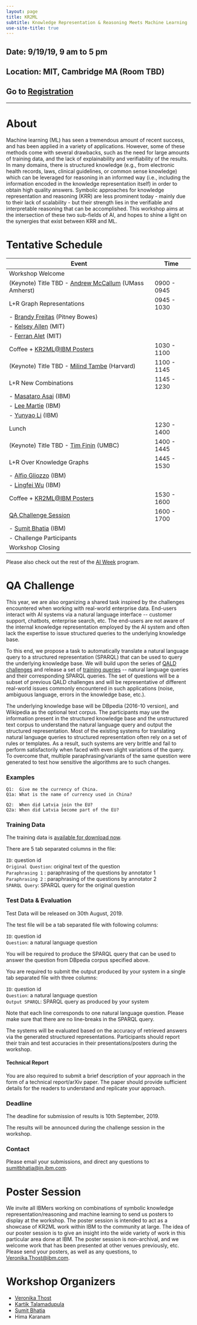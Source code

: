 ```yaml
---
layout: page
title: KR2ML
subtitle: Knowledge Representation & Reasoning Meets Machine Learning
use-site-title: true
---
```

## Date: 9/19/19, 9 am to 5 pm
## Location: MIT, Cambridge MA (Room TBD)
## Go to [Registration](https://kr2ml.eventbrite.com)

<hr>

# About

Machine learning (ML) has seen a tremendous amount of recent success, and has been applied in a variety of applications. However, some of these methods come with several drawbacks, such as the need for large amounts of training data, and the lack of explainability and verifiability of the results. In many domains, there is structured knowledge (e.g., from electronic health records, laws, clinical guidelines, or common sense knowledge) which can be leveraged for reasoning in an informed way (i.e., including the information encoded in the knowledge representation itself) in order to obtain high quality answers. Symbolic approaches for knowledge representation and reasoning (KRR) are less prominent today - mainly due to their lack of scalability - but their strength lies in the verifiable and interpretable reasoning that can be accomplished. This workshop aims at the intersection of these two sub-fields of AI, and hopes to shine a light on the synergies that exist between KRR and ML.

# Tentative Schedule


| Event                                          | Time |
|------------------------------------------------|----------|
| Workshop Welcome  |   |
| (Keynote) Title TBD - [Andrew McCallum](https://people.cs.umass.edu/~mccallum/) (UMass Amherst)    | 0900 - 0945  |
| L+R Graph Representations                                | 0945 - 1030  |
| - [Brandy Freitas](https://www.linkedin.com/in/brandyalexandrafreitas) (Pitney Bowes)                |          |
| - [Kelsey Allen](https://cbmm.mit.edu/about/people/allen) (MIT)                           |          |
| - [Ferran Alet](http://web.mit.edu/alet/www/) (MIT)                             |          |
| Coffee + [KR2ML@IBM Posters](#poster-session)                     | 1030 - 1100  |
| (Keynote) Title TBD - [Milind Tambe](https://www.seas.harvard.edu/directory/mtambe) (Harvard)             | 1100 - 1145  |
| L+R New Combinations                       | 1145 - 1230 |
| - [Masataro Asai](https://researcher.watson.ibm.com/researcher/view.php?person=ibm-Masataro.Asai) (IBM)                       |           |
| - [Lee Martie](https://researcher.watson.ibm.com/researcher/view.php?person=ibm-Lee.Martie) (IBM)                                          |         |
| - [Yunyao Li](https://researcher.watson.ibm.com/researcher/view.php?person=us-yunyaoli) (IBM) | | 
| Lunch                                          | 1230 - 1400  |
| (Keynote) Title TBD  - [Tim Finin](https://www.csee.umbc.edu/~finin/) (UMBC)                     | 1400 - 1445  |
| L+R Over Knowledge Graphs | 1445 - 1530 |
| - [Alfio Gliozzo](https://researcher.watson.ibm.com/researcher/view.php?person=us-gliozzo) (IBM)  |   |
| - [Lingfei Wu](https://researcher.watson.ibm.com/researcher/view.php?person=us-wuli) (IBM)                                          |          |
| Coffee + [KR2ML@IBM Posters](#poster-session)                     | 1530 - 1600  |
| [QA Challenge Session](#qa-challenge-session)        | 1600 - 1700  |
| - [Sumit Bhatia](https://researcher.watson.ibm.com/researcher/view.php?person=in-sumitbhatia) (IBM) | |
| - Challenge Participants  | |
| Workshop Closing  |   |

Please also check out the rest of the [AI Week](https://ibm.biz/ai-research-week) program.


# QA Challenge<a name="qa-chalenge-session"></a>

This year, we are also organizing a shared task inspired by the challenges encountered when working with real-world enterprise data. End-users interact with AI systems via a natural language interface -- customer support, chatbots, enterprise search, etc. The end-users are not aware of the internal knowledge representation employed by the  AI  system and often lack the expertise to issue structured queries to the underlying knowledge base. 

To this end, we propose a task to automatically translate a natural language query to a structured representation (SPARQL) that can be used to query the underlying knowledge base. 
We will build upon the series of [QALD challenges](http://qald.aksw.org/) and release a set of [training queries](#challenge-train-data) -- natural language queries and their corresponding SPARQL queries. The set of questions will be a subset of previous QALD challenges and will be representative of different real-world issues commonly encountered in such applications (noise, ambiguous language, errors in the knowledge base,  etc.). 

The underlying knowledge base will be DBpedia (2016-10 version), and Wikipedia as the optional text corpus. The participants may use the information present in the structured knowledge base and the unstructured text corpus to understand the natural language query and output the structured representation.  Most of the existing systems for translating natural language queries to structured representation often rely on a set of rules or templates. As a result, such systems are very brittle and fail to perform satisfactorily when faced with even slight variations of the query. To overcome that, multiple paraphrasing/variants of the same question were generated to test how sensitive the algorithms are to such changes.


### Examples


`Q1:  Give me the currency of China.` <br />
`Q1a: What is the name of currency used in China?`

`Q2:  When did Latvia join the EU?` <br />
`Q2a: When did Latvia become part of the EU?`

### Training Data<a name="challenge-train-data"></a>

The training data is [available for download now](https://kr2ml.github.io/ibm-2019/qa-challenge/kr2ml_train.tsv). 

There are 5 tab separated columns in the file:

`ID`: question id <br />
`Original Question`: original text of the question <br />
`Paraphrasing 1` : paraphrasing of the questions by annotator 1 <br />
`Paraphrasing 2` : paraphrasing of the questions by annotator 2 <br />
`SPARQL Query`: SPARQL query for the original question <br />
 
### Test Data & Evaluation

Test Data will be released on 30th August, 2019.

The test file will be a tab separated file with following columns:

`ID`: question id <br />
`Question`: a natural language question <br />

You will be required to produce the SPARQL query that can be used to answer the question from DBpedia corpus specified above.

You are required to submit the output produced by your system in a single tab separated file with three columns:

`ID`: question id <br />
`Question`: a natural language question <br />
`Output SPARQL`: SPARQL query as produced by your system <br />

Note that each line corresponds to one natural language question. Please make sure that there are no line-breaks in the SPARQL query.

The systems will be evaluated based on the accuracy of retrieved answers via the generated structured representations. Participants should report their train and test accuracies in their presentations/posters during the workshop.

#### Technical Report

You are also required to submit a brief description of your approach in the form of a technical report/arXiv paper. The paper should provide sufficient details for the readers to understand and replicate your approach. 

### Deadline

The deadline for submission of results is 10th September, 2019.

The results will be announced during the challenge session in the workshop.

### Contact

Please email your submissions, and direct any questions to [sumitbhatia@in.ibm.com](mailto:sumitbhatia@in.ibm.com).


# Poster Session<a name="poster-session"></a>

We invite all IBMers working on combinations of symbolic knowledge representation/reasoning and machine learning to send us posters to display at the workshop. The poster session is intended to act as a showcase of KR2ML work within IBM to the community at large. The idea of our poster session is to give an insight into the wide variety of work in this particular area done at IBM. The poster session is non-archival, and we welcome work that has been presented at other venues previously, etc. Please send your posters, as well as any questions, to [Veronika.Thost@ibm.com](mailto:veronika.thost@ibm.com).



# Workshop Organizers

- [Veronika Thost](https://researcher.watson.ibm.com/researcher/view.php?person=ibm-Veronika.Thost)
- [Kartik Talamadupula](http://www.ktalamad.com/)
- [Sumit Bhatia](http://sumitbhatia.net/)
- Hima Karanam

<!-- <div class="posts-list">
  {% for post in paginator.posts %}
  <article class="post-preview">
    <a href="{{ post.url | prepend: site.baseurl }}">
	  <h2 class="post-title">{{ post.title }}</h2>

	  {% if post.subtitle %}
	  <h3 class="post-subtitle">
	    {{ post.subtitle }}
	  </h3>
	  {% endif %}
    </a>

    <p class="post-meta">
      Posted on {{ post.date | date: "%B %-d, %Y" }}
    </p>

    <div class="post-entry-container">
      {% if post.image %}
      <div class="post-image">
        <a href="{{ post.url | prepend: site.baseurl }}">
          <img src="{{ post.image }}">
        </a>
      </div>
      {% endif %}
      <div class="post-entry">
        {{ post.excerpt | strip_html | xml_escape | truncatewords: site.excerpt_length }}
        {% assign excerpt_word_count = post.excerpt | number_of_words %}
        {% if post.content != post.excerpt or excerpt_word_count > site.excerpt_length %}
          <a href="{{ post.url | prepend: site.baseurl }}" class="post-read-more">[Read&nbsp;More]</a>
        {% endif %}
      </div>
    </div>

    {% if post.tags.size > 0 %}
    <div class="blog-tags">
      Tags:
      {% if site.link-tags %}
      {% for tag in post.tags %}
      <a href="{{ site.baseurl }}/tags#{{- tag -}}">{{- tag -}}</a>
      {% endfor %}
      {% else %}
        {{ post.tags | join: ", " }}
      {% endif %}
    </div>
    {% endif %}

   </article>
  {% endfor %}
</div>

{% if paginator.total_pages > 1 %}
<ul class="pager main-pager">
  {% if paginator.previous_page %}
  <li class="previous">
    <a href="{{ paginator.previous_page_path | prepend: site.baseurl | replace: '//', '/' }}">&larr; Newer Posts</a>
  </li>
  {% endif %}
  {% if paginator.next_page %}
  <li class="next">
    <a href="{{ paginator.next_page_path | prepend: site.baseurl | replace: '//', '/' }}">Older Posts &rarr;</a>
  </li>
  {% endif %}
</ul>
{% endif %} -->
